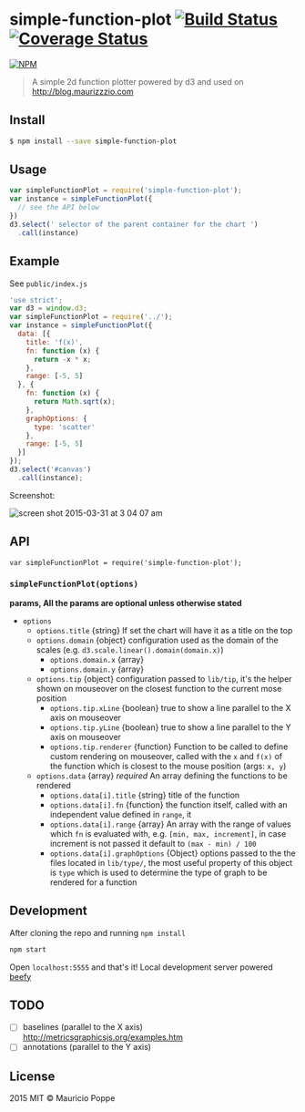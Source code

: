 # simple-function-plot [![Build Status][travis-image]][travis-url] [![Coverage Status][coveralls-image]][coveralls-url]

[![NPM][npm-image]][npm-url]

> A simple 2d function plotter powered by d3 and used on http://blog.maurizzzio.com

## Install

```sh
$ npm install --save simple-function-plot
```

## Usage

```js
var simpleFunctionPlot = require('simple-function-plot');
var instance = simpleFunctionPlot({
  // see the API below
})
d3.select(' selector of the parent container for the chart ')
  .call(instance)
```

## Example

See `public/index.js`

```javascript
'use strict';
var d3 = window.d3;
var simpleFunctionPlot = require('../');
var instance = simpleFunctionPlot({
  data: [{
    title: 'f(x)',
    fn: function (x) {
      return -x * x;
    },
    range: [-5, 5]
  }, {
    fn: function (x) {
      return Math.sqrt(x);
    },
    graphOptions: {
      type: 'scatter'
    },
    range: [-5, 5]
  }]
});
d3.select('#canvas')
  .call(instance);
```

Screenshot:

![screen shot 2015-03-31 at 3 04 07 am](https://cloud.githubusercontent.com/assets/1616682/6913963/11013696-d754-11e4-8bf1-8008f36cd670.gif)

## API

```
var simpleFunctionPlot = require('simple-function-plot');
```

### `simpleFunctionPlot(options)`

**params, All the params are optional unless otherwise stated**

* `options`
  * `options.title` {string} If set the chart will have it as a title on the top
  * `options.domain` {object} configuration used as the domain of the scales (e.g. `d3.scale.linear().domain(domain.x)`)
    * `options.domain.x` {array} 
    * `options.domain.y` {array} 
  * `options.tip` {object} configuration passed to `lib/tip`, it's the helper shown on mouseover on the closest
  function to the current mose position
    * `options.tip.xLine` {boolean} true to show a line parallel to the X axis on mouseover
    * `options.tip.yLine` {boolean} true to show a line parallel to the Y axis on mouseover
    * `options.tip.renderer` {function} Function to be called to define custom rendering on mouseover, called with the
     `x` and `f(x)` of the function which is closest to the mouse position (args: `x, y`)
  * `options.data` {array} *required* An array defining the functions to be rendered
    * `options.data[i].title` {string} title of the function
    * `options.data[i].fn` {function} the function itself, called with an independent value defined in `range`, it
    * `options.data[i].range` {array} An array with the range of values which `fn` is evaluated with, e.g.
    `[min, max, increment]`, in case increment is not passed it default to `(max - min) / 100`
    * `options.data[i].graphOptions` {Object} options passed to the the files located in `lib/type/`, the most useful
    property of this object is `type` which is used to determine the type of graph to be rendered for a function
   
## Development

After cloning the repo and running `npm install`

```sh
npm start
```

Open `localhost:5555` and that's it! Local development server powered [beefy](https://www.npmjs.com/package/beefy)

## TODO

- [ ] baselines (parallel to the X axis) http://metricsgraphicsjs.org/examples.htm
- [ ] annotations (parallel to the Y axis)

## License

2015 MIT © Mauricio Poppe

[npm-image]: https://nodei.co/npm/simple-function-plot.png?downloads=true
[npm-url]: https://npmjs.org/package/simple-function-plot
[travis-image]: https://travis-ci.org//simple-function-plot.svg?branch=master
[travis-url]: https://travis-ci.org//simple-function-plot
[coveralls-image]: https://coveralls.io/repos//simple-function-plot/badge.svg
[coveralls-url]: https://coveralls.io/r//simple-function-plot
